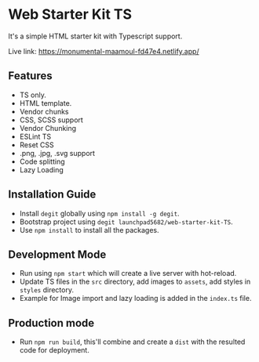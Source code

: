 # Web Starter Kit TS

It's a simple HTML starter kit with Typescript support.

Live link: https://monumental-maamoul-fd47e4.netlify.app/ 

## Features

- TS only.
- HTML template.
- Vendor chunks
- CSS, SCSS support
- Vendor Chunking
- ESLint TS
- Reset CSS
- .png, .jpg, .svg support
- Code splitting
- Lazy Loading

## Installation Guide

- Install `degit` globally using `npm install -g degit`.
- Bootstrap project using `degit launchpad5682/web-starter-kit-TS`.
- Use `npm install` to install all the packages.

## Development Mode

- Run using `npm start` which will create a live server with hot-reload.
- Update TS files in the `src` directory, add images to `assets`, add styles in `styles` directory.
- Example for Image import and lazy loading is added in the `index.ts` file.

## Production mode

- Run `npm run build`, this'll combine and create a `dist` with the resulted code for deployment.
